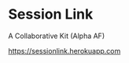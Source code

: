 # Session Link
A Collaborative Kit (Alpha AF)

<a href="https://sessionlink.herokuapp.com">https://sessionlink.herokuapp.com</a>


